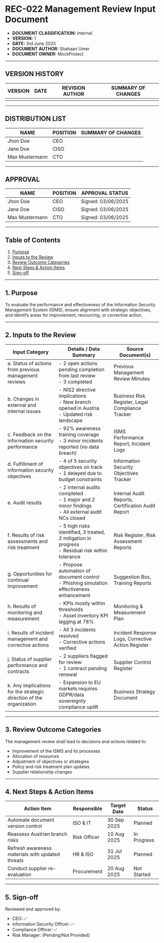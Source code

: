 # REC-022 Management Review Input Document

- **DOCUMENT CLASSIFICATION:** Internal  
- **VERSION:** 1  
- **DATE:** 3rd June 2025  
- **DOCUMENT AUTHOR:** Shahaan Umer  
- **DOCUMENT OWNER:** MockProtect  

---

## VERSION HISTORY

| VERSION | DATE | REVISION AUTHOR | SUMMARY OF CHANGES |
|---------|------|-----------------|--------------------|
|         |      |                 |                    |

---

## DISTRIBUTION LIST

| NAME            | POSITION | SUMMARY OF CHANGES |
|-----------------|----------|--------------------|
| Jhon Doe        | CEO      |                    |
| Jane Doe        | CISO     |                    |
| Max Mustermann  | CTO      |                    |

---

## APPROVAL

| NAME            | POSITION | APPROVAL STATUS          |
|-----------------|----------|-------------------------|
| Jhon Doe        | CEO      | Signed: 03/06/2025      |
| Jane Doe        | CISO     | Signed: 03/06/2025      |
| Max Mustermann  | CTO      | Signed: 03/06/2025      |

---

## Table of Contents

1. [Purpose](#1-purpose)  
2. [Inputs to the Review](#2-inputs-to-the-review)  
3. [Review Outcome Categories](#3-review-outcome-categories)  
4. [Next Steps & Action Items](#4-next-steps--action-items)  
5. [Sign-off](#5-sign-off)  

---

## 1. Purpose

To evaluate the performance and effectiveness of the Information Security Management System (ISMS), ensure alignment with strategic objectives, and identify areas for improvement, resourcing, or corrective action.

---

## 2. Inputs to the Review

| Input Category | Details / Data Summary | Source Document(s) |
|----------------|-----------------------|--------------------|
| a. Status of actions from previous management reviews | - 2 open actions pending completion from last review<br>- 3 completed | Previous Management Review Minutes |
| b. Changes in external and internal issues | - NIS2 directive implications<br>- New branch opened in Austria<br>- Updated risk landscape | Business Risk Register, Legal Compliance Tracker |
| c. Feedback on the information security performance | - 92% awareness training coverage<br>- 3 minor incidents reported (no data breach) | ISMS Performance Report, Incident Logs |
| d. Fulfillment of information security objectives | - 4 of 5 security objectives on track<br>- 1 delayed due to budget constraints | Information Security Objectives Tracker |
| e. Audit results | - 2 internal audits completed<br>- 1 major and 2 minor findings<br>- All external audit NCs closed | Internal Audit Reports, Certification Audit Report |
| f. Results of risk assessments and risk treatment | - 5 high risks identified, 3 treated, 2 mitigation in progress<br>- Residual risk within tolerance | Risk Register, Risk Assessment Reports |
| g. Opportunities for continual improvement | - Propose automation of document control<br>- Phishing simulation effectiveness enhancement | Suggestion Box, Training Reports |
| h. Results of monitoring and measurement | - KPIs mostly within thresholds<br>- Asset inventory KPI lagging at 78% | Monitoring & Measurement Plan |
| i. Results of incident management and corrective actions | - All 3 incidents resolved<br>- Corrective actions verified | Incident Response Logs, Corrective Action Register |
| j. Status of supplier performance and contracts | - 2 suppliers flagged for review<br>- 1 contract pending renewal | Supplier Control Register |
| k. Any implications for the strategic direction of the organization | - Expansion to EU markets requires GDPR/data sovereignty compliance uplift | Business Strategy Document |

---

## 3. Review Outcome Categories

The management review shall lead to decisions and actions related to:
- Improvement of the ISMS and its processes
- Allocation of resources
- Adjustment of objectives or strategies
- Policy and risk treatment plan updates
- Supplier relationship changes

---

## 4. Next Steps & Action Items

| Action Item                               | Responsible        | Target Date   | Status       |
|------------------------------------------|-------------------|---------------|--------------|
| Automate document version control        | ISO & IT          | 30 Sep 2025   | Planned      |
| Reassess Austrian branch risks           | Risk Officer      | 10 Aug 2025   | In Progress  |
| Refresh awareness materials with updated threats | HR & ISO    | 31 Jul 2025   | Planned      |
| Conduct supplier re-evaluation           | Procurement       | 20 Aug 2025   | Not Started  |

---

## 5. Sign-off

Reviewed and approved by:
- CEO: ✅
- Information Security Officer: ✅
- Compliance Officer: ✅
- Risk Manager: (Pending/Not Provided)

